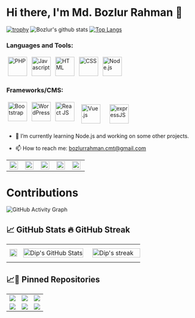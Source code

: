 # Hi there, I'm Md. Bozlur Rahman 👋
<!--
**bozlurrahman/bozlurrahman** is a ✨ _special_ ✨ repository because its `README.md` (this file) appears on your GitHub profile.
Here are some ideas to get you started:
- 🔭 I’m currently working on ...
- 🌱 I’m currently learning ...
- 👯 I’m looking to collaborate on ...
- 🤔 I’m looking for help with ...
- 💬 Ask me about ...
- 📫 How to reach me: ...
- 😄 Pronouns: ...
- ⚡ Fun fact: ...
-->
[![trophy](https://github-profile-trophy.vercel.app/?username=bozlurrahman)](https://github.com/ryo-ma/github-profile-trophy)
![Bozlur's github stats](https://github-readme-stats.vercel.app/api?username=bozlurrahman&count_private=true&show_icons=true&hide=contribs)
[![Top Langs](https://github-readme-stats.vercel.app/api/top-langs/?username=bozlurrahman&count_private=true&langs_count=8&hide=html,css&layout=compact)](https://github.com/bozlurrahman/github-readme-stats)

### Languages and Tools:
<p>
<img 
     src="https://upload.wikimedia.org/wikipedia/commons/2/27/PHP-logo.svg" 
     alt="PHP" height="50" style="vertical-align:top; margin:4px">
<img 
     src="https://www.freepnglogos.com/uploads/javascript-png/javascript-vector-logo-yellow-png-transparent-javascript-vector-12.png" 
     alt="Javascript" height="50" style="vertical-align:top; margin:4px">
<!-- <img 
     src="https://cdn3.iconfinder.com/data/icons/logos-and-brands-adobe/512/267_Python-512.png" 
     alt="Python" height="50" style="vertical-align:top; margin:4px"> -->
<!-- <img 
     src="https://bashlogo.com/img/logo/jpg/full_colored_dark.jpg" 
     alt="Bash" height="50" style="vertical-align:top; margin:4px"> -->
<!--  <img 
     src="https://upload.wikimedia.org/wikipedia/commons/thumb/4/4f/Icon-Vim.svg/1200px-Icon-Vim.svg.png" 
     alt="Vim" height="50" style="vertical-align:top; margin:4px"> -->
  <img 
     src="https://www.w3.org/html/logo/downloads/HTML5_Logo_512.png" 
     alt="HTML" height="50" style="vertical-align:top; margin:4px">
  <img 
     src="https://upload.wikimedia.org/wikipedia/commons/thumb/d/d5/CSS3_logo_and_wordmark.svg/1200px-CSS3_logo_and_wordmark.svg.png" 
     alt="CSS" height="50" style="vertical-align:top; margin:4px">
<img 
     src="https://upload.wikimedia.org/wikipedia/commons/thumb/d/d9/Node.js_logo.svg/1200px-Node.js_logo.svg.png" 
     alt="Node.js" height="50" style="vertical-align:top; margin:4px">
</p>

### Frameworks/CMS:
<p>
<img 
     src="https://getbootstrap.com/docs/4.0/assets/brand/bootstrap-social-logo.png" 
     alt="Bootstrap" height="50" style="vertical-align:top; margin:4px">
<img 
     src="https://upload.wikimedia.org/wikipedia/commons/thumb/9/98/WordPress_blue_logo.svg/1200px-WordPress_blue_logo.svg.png" 
     alt="WordPress" height="50" style="vertical-align:top; margin:4px">
<img 
     src="https://cdn.auth0.com/blog/react-js/react.png" 
     alt="React JS" height="50" style="vertical-align:top; margin:4px">
<img 
     src="https://upload.wikimedia.org/wikipedia/commons/thumb/9/95/Vue.js_Logo_2.svg/1184px-Vue.js_Logo_2.svg.png" 
     alt="Vue.js" height="50" style="vertical-align:top; margin:10px">
<img 
     src="https://transang.me/content/images/2019/11/ExpressJS.png"
     alt="expressJS" height="50" style="vertical-align:top; margin:10px">
</p>


- 🌱 I’m currently learning Node.js and working on some other projects.

- 📫 How to reach me: bozlurrahman.cmt@gmail.com

<table>
<tr >
<td valign="center">
    <a href="https://www.facebook.com/bozlurrahman.cmt/">
  <img align="left" alt="Dip's Facebook" width="22px" src="https://www.facebook.com/images/fb_icon_325x325.png" />
</a>
</td>
<td valign="center">
    <a href="https://twitter.com/bozlurrahmancmt">
  <img align="left" alt="Dip's Twitter" width="22px" src="https://raw.githubusercontent.com/peterthehan/peterthehan/master/assets/twitter.svg" />
</a>
</td>
<td valign="center">
<a href="https://www.linkedin.com/in/bozlurrahman/">
  <img align="left" alt="Dip's LinkedIN" width="22px" src="https://raw.githubusercontent.com/peterthehan/peterthehan/master/assets/linkedin.svg" />
</a>
</td>
<td valign="center">
<a href="https://github.com/bozlurrahman">
  <img align="left" alt="Dip's Github" width="22px" src="https://raw.githubusercontent.com/peterthehan/peterthehan/master/assets/github.svg" />
</a>
</td>
<td valign="center">
<a href="https://www.instagram.com/bozlur.rahman/">
  <img align="left" alt="Dip | Instagram" width="22px" src="https://cdn.jsdelivr.net/npm/simple-icons@v3/icons/instagram.svg" />
</a>
</td>
</tr>
</table>



# Contributions
![GitHub Activity Graph](https://activity-graph.herokuapp.com/graph?username=bozlurrahman&theme=dracula&hide_border=true)



## &#x1f4c8; GitHub Stats 🔥 GitHub Streak

<table>
  <tr>
    <td>
        <a href="https://github.com/bozlurrahman"  >
  <img width="100%" src="https://github-readme-stats.vercel.app/api/top-langs/?username=bozlurrahman&show_icons=true&line_height=27&hide=html,css&title_color=ffffff&text_color=c9cacc&icon_color=4AB197&bg_color=1A2B34" />
</a>
    </td>
    <td>
     <a href="https://github.com/bozlurrahman">
          <img  width="100%" style="align-content: flex-start"  src="https://github-readme-stats.vercel.app/api?username=bozlurrahman&show_icons=true&line_height=27&count_private=true&title_color=ffffff&text_color=c9cacc&icon_color=4AB097&bg_color=1A2B34" alt="Dip's GitHub Stats" />
    </a>
    </td>
    <td>
    <a href="http://github-readme-streak-stats.herokuapp.com/demo/?user=bozlurrahman&theme=solarized-dark&hide_border=true&date_format=M+j%5B%2C+Y%5D&properties=background">
           <img valign="center" width="100%" style="margin:0.5rem" alt="Dip's streak" src="https://github-readme-streak-stats.herokuapp.com/?user=bozlurrahman&theme=solarized-dark&hide_border=true"/>
     </a>
    </td>
  </tr>
 </table>


## &#x1f4c8;📌 Pinned Repositories

<table>
  <tr>
     <td>
<a href="https://github.com/bozlurrahman/Server-side-Development-with-NodeJS-Express-and-MongoDB.git">
  <img  src="https://github-readme-stats.vercel.app/api/pin/?username=bozlurrahman&repo=Server-side-Development-with-NodeJS-Express-and-MongoDB&title_color=ffffff&text_color=c9cacc&icon_color=4AB197&bg_color=1A2B34" />
</a>
</td>
     <td>
<a href="https://github.com/bozlurrahman/Front-End-Web-Development-with-React.git">
  <img src="https://github-readme-stats.vercel.app/api/pin/?username=bozlurrahman&repo=Front-End-Web-Development-with-React&title_color=ffffff&text_color=c9cacc&icon_color=4AB197&bg_color=1A2B34" />
</a>
</td>
     <td>
<a href="https://github.com/bozlurrahman/fileserver">
  <img src="https://github-readme-stats.vercel.app/api/pin/?username=bozlurrahman&repo=fileserver&title_color=ffffff&text_color=c9cacc&icon_color=4AB197&bg_color=1A2B34" />
</a>
</td>
  </tr>
  <tr>
<td>
<a href="https://github.com/bozlurrahman/reactjs-testing.git">
  <img src="https://github-readme-stats.vercel.app/api/pin/?username=bozlurrahman&repo=reactjs-testing&title_color=ffffff&text_color=c9cacc&icon_color=4AB197&bg_color=1A2B34" />
</a>
</td>
<td>
<a href="https://github.com/bozlurrahman/webpack-dev.git">
  <img src="https://github-readme-stats.vercel.app/api/pin/?username=bozlurrahman&repo=webpack-dev&title_color=ffffff&text_color=c9cacc&icon_color=4AB197&bg_color=1A2B34" />
</a>
</td>
<td>
<a href="https://github.com/bozlurrahman/laravel_learning.git">
  <img src="https://github-readme-stats.vercel.app/api/pin/?username=bozlurrahman&repo=laravel_learning&title_color=ffffff&text_color=c9cacc&icon_color=4AB197&bg_color=1A2B34" />
</a>
</td>
</tr>
 </table>
